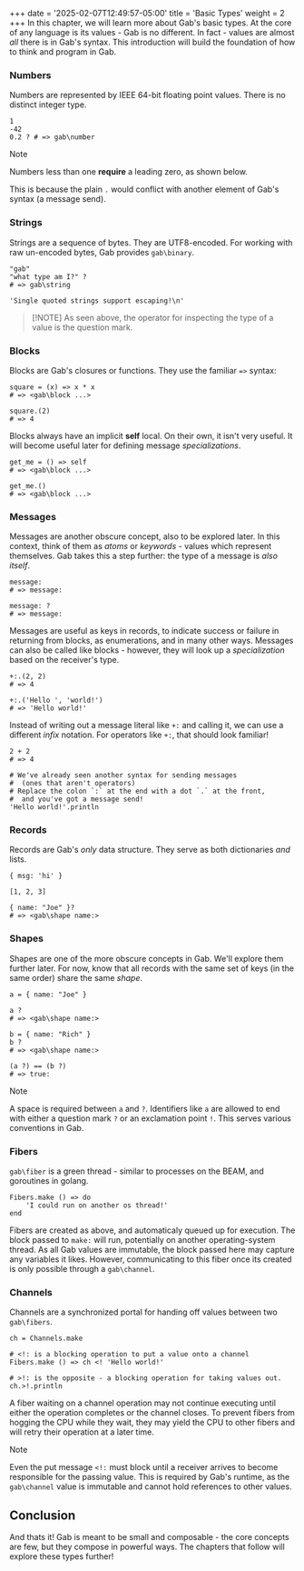 +++
date = '2025-02-07T12:49:57-05:00'
title = 'Basic Types'
weight = 2
+++
In this chapter, we will learn more about Gab's basic types. At the core of any language is its values - Gab is no different. In fact - values are almost *all* there is in Gab's syntax.
This introduction will build the foundation of how to think and program in Gab.
### Numbers
Numbers are represented by IEEE 64-bit floating point values. There is no distinct integer type.
```gab
1
-42
0.2 ? # => gab\number
```
> [!NOTE]
> Numbers less than one **require** a leading zero, as shown below.
>
> This is because the plain `.` would conflict with another element of Gab's syntax (a message send).
### Strings
Strings are a sequence of bytes. They are UTF8-encoded. For working with raw un-encoded bytes, Gab provides `gab\binary`.
```gab
"gab"
"what type am I?" ?
# => gab\string

'Single quoted strings support escaping!\n'
```
> [!NOTE] As seen above, the operator for inspecting the type of a value is the question mark.
### Blocks
Blocks are Gab's closures or functions. They use the familiar `=>` syntax:
```gab
square = (x) => x * x
# => <gab\block ...>

square.(2)
# => 4
```
Blocks always have an implicit **self** local. On their own, it isn't very useful. It will become useful later for defining message *specializations*.
```gab
get_me = () => self
# => <gab\block ...>

get_me.()
# => <gab\block ...>
```
### Messages
Messages are another obscure concept, also to be explored later. In this context, think of them as *atoms* or *keywords* - values which represent themselves. Gab takes this a step further:
the type of a message is *also itself*.
```gab
message:      
# => message:

message: ?  
# => message:
```
Messages are  useful as keys in records, to indicate success or failure in returning from blocks, as enumerations, and in many other ways.
Messages can also be called like blocks - however, they will look up a *specialization* based on the receiver's type.
```gab
+:.(2, 2)
# => 4

+:.('Hello ', 'world!')
# => 'Hello world!'
```
Instead of writing out a message literal like `+:` and calling it, we can use a different *infix* notation. For operators like `+:`, that should look familiar!
```gab
2 + 2
# => 4

# We've already seen another syntax for sending messages
#  (ones that aren't operators)
# Replace the colon `:` at the end with a dot `.` at the front,
#  and you've got a message send!
'Hello world!'.println
```
### Records
Records are Gab's *only* data structure. They serve as both dictionaries *and* lists.
```gab
{ msg: 'hi' }

[1, 2, 3]

{ name: "Joe" }?
# => <gab\shape name:>
```
### Shapes
Shapes are one of the more obscure concepts in Gab. We'll explore them further later. For now, know that all records with the same set of keys (in the same order) share the same *shape*.
```gab
a = { name: "Joe" }

a ?
# => <gab\shape name:>

b = { name: "Rich" }
b ?
# => <gab\shape name:>

(a ?) == (b ?)
# => true:
```
> [!NOTE]
> A space is required between `a` and `?`. Identifiers like `a` are allowed to end with either a question mark `?` or an exclamation point `!`. This serves various conventions
> in Gab.
### Fibers
`gab\fiber` is a green thread - similar to processes on the BEAM, and goroutines in golang.
```gab
Fibers.make () => do
    'I could run on another os thread!'
end
```
Fibers are created as above, and automaticaly queued up for execution. The block passed to `make:` will run, potentially on another operating-system thread.
As all Gab values are immutable, the block passed here may capture any variables it likes. However, communicating to this fiber once its created is only possible
through a `gab\channel`.
### Channels
Channels are a synchronized portal for handing off values between two `gab\fibers`.
```gab
ch = Channels.make

# <!: is a blocking operation to put a value onto a channel
Fibers.make () => ch <! 'Hello world!'

# >!: is the opposite - a blocking operation for taking values out.
ch.>!.println
```
A fiber waiting on a channel operation may not continue executing until either the operation completes or the channel closes.
To prevent fibers from hogging the CPU while they wait, they may yield the CPU to other fibers and will retry their operation at a later time.
> [!NOTE]
> Even the put message `<!:` must block until a receiver arrives to become responsible for the passing value.
> This is required by Gab's runtime, as the `gab\channel` value is immutable and cannot hold references to other values.
## Conclusion
And thats it! Gab is meant to be small and composable - the core concepts are few, but they compose in powerful ways. The chapters that follow will explore these types further!
